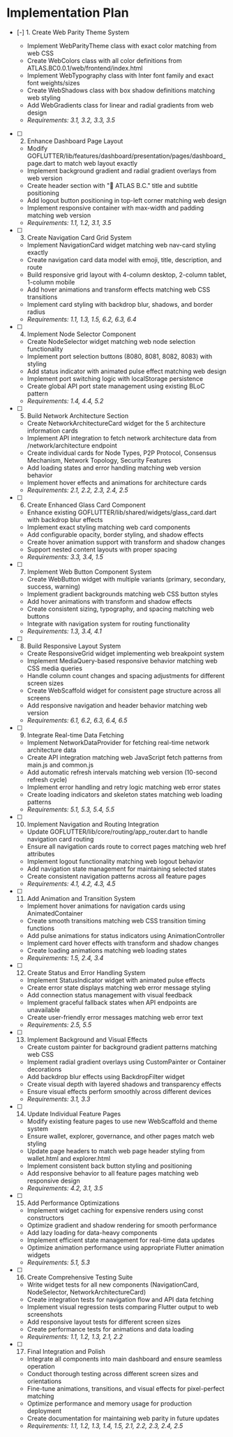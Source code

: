 # Implementation Plan

- [-] 1. Create Web Parity Theme System












  - Implement WebParityTheme class with exact color matching from web CSS
  - Create WebColors class with all color definitions from ATLAS.BC0.0.1/web/frontend/index.html
  - Implement WebTypography class with Inter font family and exact font weights/sizes
  - Create WebShadows class with box shadow definitions matching web styling
  - Add WebGradients class for linear and radial gradients from web design
  - _Requirements: 3.1, 3.2, 3.3, 3.5_

- [ ] 2. Enhance Dashboard Page Layout
  - Modify GOFLUTTER/lib/features/dashboard/presentation/pages/dashboard_page.dart to match web layout exactly
  - Implement background gradient and radial gradient overlays from web version
  - Create header section with "🔗 ATLAS B.C." title and subtitle positioning
  - Add logout button positioning in top-left corner matching web design
  - Implement responsive container with max-width and padding matching web version
  - _Requirements: 1.1, 1.2, 3.1, 3.5_

- [ ] 3. Create Navigation Card Grid System
  - Implement NavigationCard widget matching web nav-card styling exactly
  - Create navigation card data model with emoji, title, description, and route
  - Build responsive grid layout with 4-column desktop, 2-column tablet, 1-column mobile
  - Add hover animations and transform effects matching web CSS transitions
  - Implement card styling with backdrop blur, shadows, and border radius
  - _Requirements: 1.1, 1.3, 1.5, 6.2, 6.3, 6.4_

- [ ] 4. Implement Node Selector Component
  - Create NodeSelector widget matching web node selection functionality
  - Implement port selection buttons (8080, 8081, 8082, 8083) with styling
  - Add status indicator with animated pulse effect matching web design
  - Implement port switching logic with localStorage persistence
  - Create global API port state management using existing BLoC pattern
  - _Requirements: 1.4, 4.4, 5.2_

- [ ] 5. Build Network Architecture Section
  - Create NetworkArchitectureCard widget for the 5 architecture information cards
  - Implement API integration to fetch network architecture data from /network/architecture endpoint
  - Create individual cards for Node Types, P2P Protocol, Consensus Mechanism, Network Topology, Security Features
  - Add loading states and error handling matching web version behavior
  - Implement hover effects and animations for architecture cards
  - _Requirements: 2.1, 2.2, 2.3, 2.4, 2.5_

- [ ] 6. Create Enhanced Glass Card Component
  - Enhance existing GOFLUTTER/lib/shared/widgets/glass_card.dart with backdrop blur effects
  - Implement exact styling matching web card components
  - Add configurable opacity, border styling, and shadow effects
  - Create hover animation support with transform and shadow changes
  - Support nested content layouts with proper spacing
  - _Requirements: 3.3, 3.4, 1.5_

- [ ] 7. Implement Web Button Component System
  - Create WebButton widget with multiple variants (primary, secondary, success, warning)
  - Implement gradient backgrounds matching web CSS button styles
  - Add hover animations with transform and shadow effects
  - Create consistent sizing, typography, and spacing matching web buttons
  - Integrate with navigation system for routing functionality
  - _Requirements: 1.3, 3.4, 4.1_

- [ ] 8. Build Responsive Layout System
  - Create ResponsiveGrid widget implementing web breakpoint system
  - Implement MediaQuery-based responsive behavior matching web CSS media queries
  - Handle column count changes and spacing adjustments for different screen sizes
  - Create WebScaffold widget for consistent page structure across all screens
  - Add responsive navigation and header behavior matching web version
  - _Requirements: 6.1, 6.2, 6.3, 6.4, 6.5_

- [ ] 9. Integrate Real-time Data Fetching
  - Implement NetworkDataProvider for fetching real-time network architecture data
  - Create API integration matching web JavaScript fetch patterns from main.js and common.js
  - Add automatic refresh intervals matching web version (10-second refresh cycle)
  - Implement error handling and retry logic matching web error states
  - Create loading indicators and skeleton states matching web loading patterns
  - _Requirements: 5.1, 5.3, 5.4, 5.5_

- [ ] 10. Implement Navigation and Routing Integration
  - Update GOFLUTTER/lib/core/routing/app_router.dart to handle navigation card routing
  - Ensure all navigation cards route to correct pages matching web href attributes
  - Implement logout functionality matching web logout behavior
  - Add navigation state management for maintaining selected states
  - Create consistent navigation patterns across all feature pages
  - _Requirements: 4.1, 4.2, 4.3, 4.5_

- [ ] 11. Add Animation and Transition System
  - Implement hover animations for navigation cards using AnimatedContainer
  - Create smooth transitions matching web CSS transition timing functions
  - Add pulse animations for status indicators using AnimationController
  - Implement card hover effects with transform and shadow changes
  - Create loading animations matching web loading states
  - _Requirements: 1.5, 2.4, 3.4_

- [ ] 12. Create Status and Error Handling System
  - Implement StatusIndicator widget with animated pulse effects
  - Create error state displays matching web error message styling
  - Add connection status management with visual feedback
  - Implement graceful fallback states when API endpoints are unavailable
  - Create user-friendly error messages matching web error text
  - _Requirements: 2.5, 5.5_

- [ ] 13. Implement Background and Visual Effects
  - Create custom painter for background gradient patterns matching web CSS
  - Implement radial gradient overlays using CustomPainter or Container decorations
  - Add backdrop blur effects using BackdropFilter widget
  - Create visual depth with layered shadows and transparency effects
  - Ensure visual effects perform smoothly across different devices
  - _Requirements: 3.1, 3.3_

- [ ] 14. Update Individual Feature Pages
  - Modify existing feature pages to use new WebScaffold and theme system
  - Ensure wallet, explorer, governance, and other pages match web styling
  - Update page headers to match web page header styling from wallet.html and explorer.html
  - Implement consistent back button styling and positioning
  - Add responsive behavior to all feature pages matching web responsive design
  - _Requirements: 4.2, 3.1, 3.5_

- [ ] 15. Add Performance Optimizations
  - Implement widget caching for expensive renders using const constructors
  - Optimize gradient and shadow rendering for smooth performance
  - Add lazy loading for data-heavy components
  - Implement efficient state management for real-time data updates
  - Optimize animation performance using appropriate Flutter animation widgets
  - _Requirements: 5.1, 5.3_

- [ ] 16. Create Comprehensive Testing Suite
  - Write widget tests for all new components (NavigationCard, NodeSelector, NetworkArchitectureCard)
  - Create integration tests for navigation flow and API data fetching
  - Implement visual regression tests comparing Flutter output to web screenshots
  - Add responsive layout tests for different screen sizes
  - Create performance tests for animations and data loading
  - _Requirements: 1.1, 1.2, 1.3, 2.1, 2.2_

- [ ] 17. Final Integration and Polish
  - Integrate all components into main dashboard and ensure seamless operation
  - Conduct thorough testing across different screen sizes and orientations
  - Fine-tune animations, transitions, and visual effects for pixel-perfect matching
  - Optimize performance and memory usage for production deployment
  - Create documentation for maintaining web parity in future updates
  - _Requirements: 1.1, 1.2, 1.3, 1.4, 1.5, 2.1, 2.2, 2.3, 2.4, 2.5_